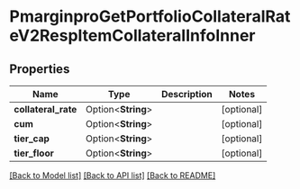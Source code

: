 # PmarginproGetPortfolioCollateralRateV2RespItemCollateralInfoInner

## Properties

Name | Type | Description | Notes
------------ | ------------- | ------------- | -------------
**collateral_rate** | Option<**String**> |  | [optional]
**cum** | Option<**String**> |  | [optional]
**tier_cap** | Option<**String**> |  | [optional]
**tier_floor** | Option<**String**> |  | [optional]

[[Back to Model list]](../README.md#documentation-for-models) [[Back to API list]](../README.md#documentation-for-api-endpoints) [[Back to README]](../README.md)


